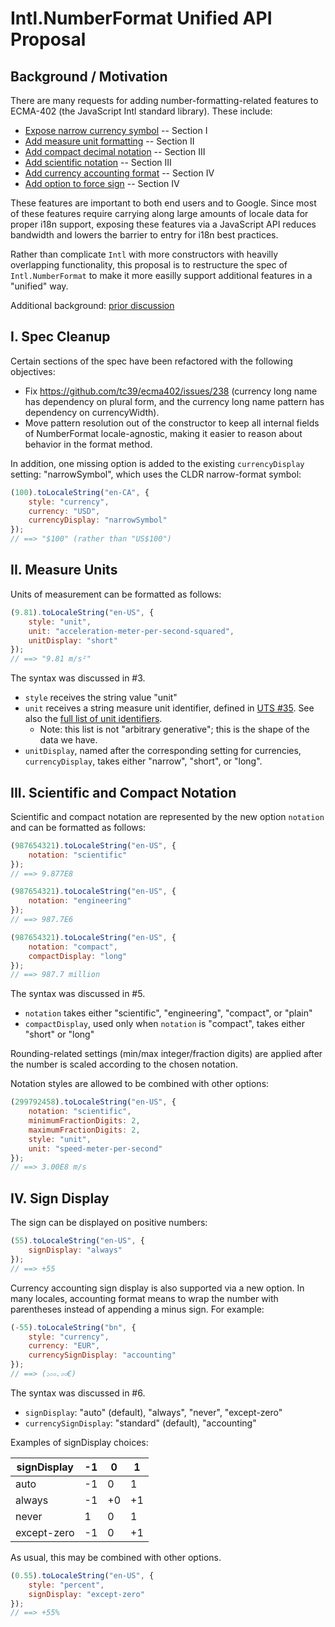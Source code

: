 Intl.NumberFormat Unified API Proposal
======================================

## Background / Motivation

There are many requests for adding number-formatting-related features to ECMA-402 (the JavaScript Intl standard library). These include:

- [Expose narrow currency symbol](https://github.com/tc39/ecma402/issues/200) -- Section I
- [Add measure unit formatting](https://github.com/tc39/ecma402/issues/32) -- Section II
- [Add compact decimal notation](https://github.com/tc39/ecma402/issues/37) -- Section III
- [Add scientific notation](https://github.com/tc39/ecma402/issues/164) -- Section III
- [Add currency accounting format](https://github.com/tc39/ecma402/issues/186) -- Section IV
- [Add option to force sign](https://github.com/tc39/ecma402/issues/163) -- Section IV

These features are important to both end users and to Google.  Since most of these features require carrying along large amounts of locale data for proper i18n support, exposing these features via a JavaScript API reduces bandwidth and lowers the barrier to entry for i18n best practices.

Rather than complicate `Intl` with more constructors with heavilly overlapping functionality, this proposal is to restructure the spec of `Intl.NumberFormat` to make it more easilly support additional features in a "unified" way.

Additional background: [prior discussion](https://github.com/tc39/ecma402/issues/215)

## I. Spec Cleanup

Certain sections of the spec have been refactored with the following objectives:

- Fix https://github.com/tc39/ecma402/issues/238 (currency long name has dependency on plural form, and the currency long name pattern has dependency on currencyWidth).
- Move pattern resolution out of the constructor to keep all internal fields of NumberFormat locale-agnostic, making it easier to reason about behavior in the format method.

In addition, one missing option is added to the existing `currencyDisplay` setting: "narrowSymbol", which uses the CLDR narrow-format symbol:

```javascript
(100).toLocaleString("en-CA", {
    style: "currency",
    currency: "USD",
    currencyDisplay: "narrowSymbol"
});
// ==> "$100" (rather than "US$100")
```

## II. Measure Units

Units of measurement can be formatted as follows:

```javascript
(9.81).toLocaleString("en-US", {
    style: "unit",
    unit: "acceleration-meter-per-second-squared",
    unitDisplay: "short"
});
// ==> "9.81 m/s²"
```

The syntax was discussed in #3.

- `style` receives the string value "unit"
- `unit` receives a string measure unit identifier, defined in [UTS #35](http://unicode.org/reports/tr35/tr35-general.html#Unit_Elements).  See also the [full list of unit identifiers](https://unicode.org/repos/cldr/tags/latest/common/validity/unit.xml).
    - Note: this list is not "arbitrary generative"; this is the shape of the data we have.
- `unitDisplay`, named after the corresponding setting for currencies, `currencyDisplay`, takes either "narrow", "short", or "long".

## III. Scientific and Compact Notation

Scientific and compact notation are represented by the new option `notation` and can be formatted as follows:

```javascript
(987654321).toLocaleString("en-US", {
    notation: "scientific"
});
// ==> 9.877E8

(987654321).toLocaleString("en-US", {
    notation: "engineering"
});
// ==> 987.7E6

(987654321).toLocaleString("en-US", {
    notation: "compact",
    compactDisplay: "long"
});
// ==> 987.7 million
```

The syntax was discussed in #5.

- `notation` takes either "scientific", "engineering", "compact", or "plain"
- `compactDisplay`, used only when `notation` is "compact", takes either "short" or "long"

Rounding-related settings (min/max integer/fraction digits) are applied after the number is scaled according to the chosen notation.

Notation styles are allowed to be combined with other options:

```javascript
(299792458).toLocaleString("en-US", {
    notation: "scientific",
    minimumFractionDigits: 2,
    maximumFractionDigits: 2,
    style: "unit",
    unit: "speed-meter-per-second"
});
// ==> 3.00E8 m/s
```

## IV. Sign Display

The sign can be displayed on positive numbers:

```javascript
(55).toLocaleString("en-US", {
    signDisplay: "always"
});
// ==> +55
```

Currency accounting sign display is also supported via a new option. In many
locales, accounting format means to wrap the number with parentheses instead of
appending a minus sign.  For example:

```javascript
(-55).toLocaleString("bn", {
    style: "currency",
    currency: "EUR",
    currencySignDisplay: "accounting"
});
// ==> (১০০.০০€)
```

The syntax was discussed in #6.

- `signDisplay`: "auto" (default), "always", "never", "except-zero"
- `currencySignDisplay`: "standard" (default), "accounting"

Examples of signDisplay choices:

signDisplay | -1  | 0   | 1
----------- | --- | --- | ---
auto        | -1  | 0   | 1
always      | -1  | +0  | +1
never       | 1   | 0   | 1
except-zero | -1  | 0   | +1

As usual, this may be combined with other options.

```javascript
(0.55).toLocaleString("en-US", {
    style: "percent",
    signDisplay: "except-zero"
});
// ==> +55%
```

